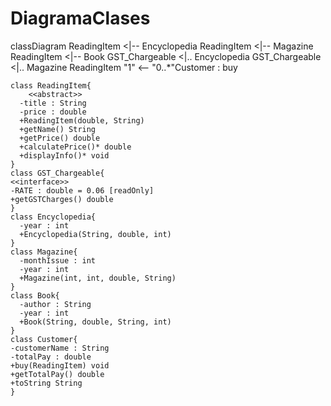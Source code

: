 # DiagramaClases

classDiagram
    ReadingItem <|-- Encyclopedia
    ReadingItem <|-- Magazine
    ReadingItem <|-- Book
    GST_Chargeable <|.. Encyclopedia
    GST_Chargeable <|.. Magazine
    ReadingItem "1" <-- "0..*"Customer : buy
    
    class ReadingItem{
        <<abstract>>
      -title : String
      -price : double
      +ReadingItem(double, String)
      +getName() String
      +getPrice() double
      +calculatePrice()* double
      +displayInfo()* void
    }
    class GST_Chargeable{
    <<interface>>
    -RATE : double = 0.06 [readOnly]
    +getGSTCharges() double
    }
    class Encyclopedia{
      -year : int
      +Encyclopedia(String, double, int)
    }
    class Magazine{
      -monthIssue : int
      -year : int
      +Magazine(int, int, double, String)
    }
    class Book{
      -author : String
      -year : int
      +Book(String, double, String, int)
    }
    class Customer{
    -customerName : String
    -totalPay : double
    +buy(ReadingItem) void
    +getTotalPay() double
    +toString String
    }   
